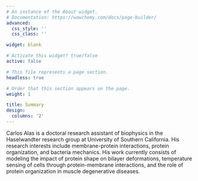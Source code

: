 ```yaml
---
# An instance of the About widget.
# Documentation: https://wowchemy.com/docs/page-builder/
advanced:
  css_style: ''
  css_class: ''

widget: blank

# Activate this widget? true/false
active: false

# This file represents a page section.
headless: true

# Order that this section appears on the page.
weight: 1

title: Summary
design:
  columns: '2'
---
```

Carlos Alas is a doctoral research assistant of biophysics in the Haselwandter research group at University of Southern California. His research interests include membrane-protein interactions, protein organization, and bacteria mechanics. His work currently consists of modeling the impact of protein shape on bilayer deformations, temperature sensing of cells through protein-membrane interactions, and the role of protein organization in muscle degenerative diseases.
